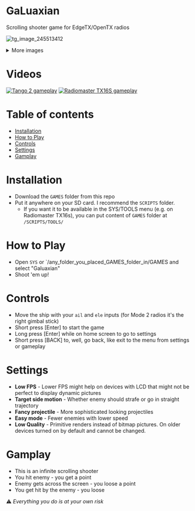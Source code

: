 # GaLuaxian
Scrolling shooter game for EdgeTX/OpenTX radios

![tg_image_245513412](https://user-images.githubusercontent.com/61071739/210536020-fd2888df-b61d-4dfa-be3f-279537ed3778.jpeg)

<details>
  <summary>More images</summary>

|Modern radios|Older radios|
|---|---|
|![tg_image_1355743822](https://user-images.githubusercontent.com/61071739/210536027-88f94be0-f7e7-4a4c-a8d7-34821bd01494.jpeg)|![screenshot_x7_22-12-22_02-52-48](https://user-images.githubusercontent.com/61071739/209031393-089fd118-8d46-4912-9b01-c5c66882268e.png)|
|![tg_image_245513412](https://user-images.githubusercontent.com/61071739/210536020-fd2888df-b61d-4dfa-be3f-279537ed3778.jpeg)|![screenshot_x7access_22-12-22_02-22-56](https://user-images.githubusercontent.com/61071739/209030458-455f44ae-3d48-488b-9f82-07bc89121f5c.png)|
|![tg_image_1466939804](https://user-images.githubusercontent.com/61071739/210536032-5b946ad0-7c72-46da-ba0f-ae5ad3949c02.jpeg)|![screenshot_x7access_22-12-22_02-22-50](https://user-images.githubusercontent.com/61071739/209030446-8c0ccbb9-aa7f-4003-a3e6-77c79dda545e.png)|

</details>

# Videos
[![Tango 2 gameplay](https://img.youtube.com/vi/AjwMtNkSNuo/0.jpg)](https://www.youtube.com/watch?v=AjwMtNkSNuo)
[![Radiomaster TX16S gameplay](https://img.youtube.com/vi/VeerjjExnzo/0.jpg)](https://www.youtube.com/watch?v=VeerjjExnzo)

# Table of contents

- [Installation](#installation)
- [How to Play](#how-to-play)
- [Controls](#controls)
- [Settings](#settings)
- [Gamplay](#gamplay)

# Installation

- Download the `GAMES` folder from this repo
- Put it anywhere on your SD card. I recommend the `SCRIPTS` folder.
  - If you want it to be available in the SYS/TOOLS menu (e.g. on Radiomaster TX16s), you can put content of `GAMES` folder at `/SCRIPTS/TOOLS/`

# How to Play

- Open `SYS` or `/any_folder_you_placed_GAMES_folder_in/GAMES and select "Galuaxian"
- Shoot 'em up!

# Controls

- Move the ship with your `ail` and `ele` inputs (for Mode 2 radios it's the right gimbal stick)
- Short press [Enter] to start the game
- Long press [Enter] while on home screen to go to settings
- Short press [BACK] to, well, go back, like exit to the menu from settings or gameplay

# Settings
- **Low FPS** - Lower FPS might help on devices with LCD that might not be perfect to display dynamic pictures
- **Target side motion** - Whether enemy should strafe or go in straight trajectory
- **Fancy projectile** - More sophisticated looking projectiles
- **Easy mode** - Fewer enemies with lower speed
- **Low Quality** - Primitive renders instead of bitmap pictures. On older devices turned on by default and cannot be changed.

# Gamplay
- This is an infinite scrolling shooter
- You hit enemy - you get a point
- Enemy gets across the screen - you loose a point
- You get hit by the enemy - you loose


:warning: _Everything you do is at your own risk_
